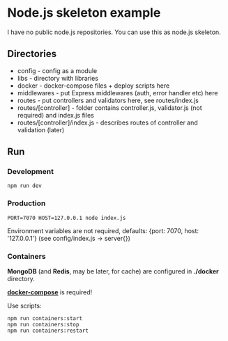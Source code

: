 # Node.js skeleton example

I have no public node.js repositories. You can use this as node.js skeleton.

## Directories

- config - config as a module
- libs - directory with libraries
- docker - docker-compose files + deploy scripts here
- middlewares - put Express middlewares (auth, error handler etc) here
- routes - put controllers and validators here, see routes/index.js
- routes/[controller] - folder contains controller.js, validator.js (not required) and index.js files
- routes/[controller]/index.js - describes routes of controller and validation (later)

## Run

### Development

```shell script
npm run dev
```

### Production

```shell script
PORT=7070 HOST=127.0.0.1 node index.js
```

Environment variables are not required, defaults: {port: 7070, host: '127.0.0.1'} (see config/index.js -> server{})

### Containers

**MongoDB** (and **Redis**, may be later, for cache) are configured in **./docker** directory.

[**docker-compose**](https://github.com/docker/compose/releases) is required!

Use scripts:

```shell script
npm run containers:start
npm run containers:stop
npm run containers:restart
```
